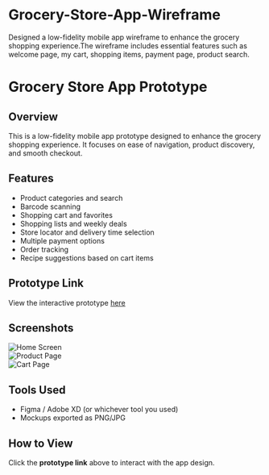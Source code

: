 # Grocery-Store-App-Wireframe
Designed a low-fidelity mobile app wireframe to enhance the grocery shopping experience.The wireframe includes essential features such as welcome page, my cart,  shopping items, payment page, product search. 

# Grocery Store App Prototype

## Overview
This is a low-fidelity mobile app prototype designed to enhance the grocery shopping experience. It focuses on ease of navigation, product discovery, and smooth checkout.

## Features
- Product categories and search  
- Barcode scanning  
- Shopping cart and favorites  
- Shopping lists and weekly deals  
- Store locator and delivery time selection  
- Multiple payment options  
- Order tracking  
- Recipe suggestions based on cart items  

## Prototype Link
View the interactive prototype [here](https://bit.ly/grocery-store-wireframe)

## Screenshots
![Home Screen](screenshots/home.png)  
![Product Page](screenshots/product.png)  
![Cart Page](screenshots/cart.png)

## Tools Used
- Figma / Adobe XD (or whichever tool you used)
- Mockups exported as PNG/JPG

## How to View
Click the **prototype link** above to interact with the app design.
